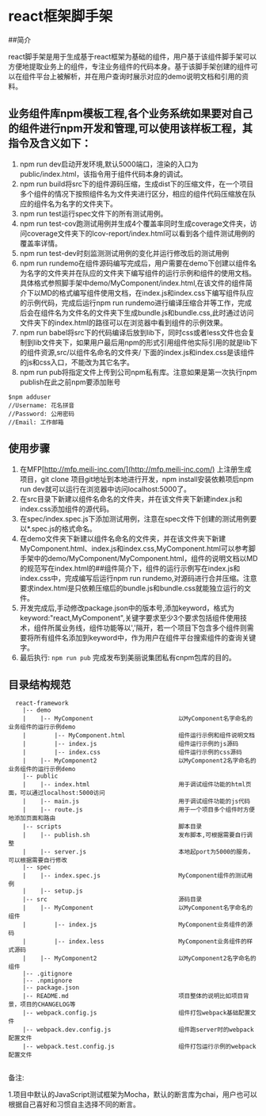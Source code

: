 # react框架脚手架

##简介

react脚手架是用于生成基于react框架为基础的组件，用户基于该组件脚手架可以方便地提取业务上的组件，专注业务组件的代码本身。基于该脚手架创建的组件可以在组件平台上被解析，并在用户查询时展示对应的demo说明文档和引用的资料。

## 业务组件库npm模板工程,各个业务系统如果要对自己的组件进行npm开发和管理,可以使用该样板工程，其指令及含义如下：
1. npm run dev启动开发环境,默认5000端口，渲染的入口为public/index.html，该指令用于组件代码本身的调试。
2. npm run build将src下的组件源码压缩，生成dist下的压缩文件，在一个项目多个组件的情况下按照组件名为文件夹进行区分，相应的组件代码压缩放在队应的组件名为名字的文件夹下。
3. npm run test运行spec文件下的所有测试用例。
4. npm run test-cov跑测试用例并生成4个覆盖率同时生成coverage文件夹，访问coverage文件夹下的lcov-report/index.html可以看到各个组件测试用例的覆盖率详情。
5. npm run test-dev时刻监测测试用例的变化并运行修改后的测试用例
6. npm run rundemo在组件源码编写完成后，用户需要在demo下创建以组件名为名字的文件夹并在队应的文件夹下编写组件的运行示例和组件的使用文档。具体格式参照脚手架中demo/MyComponent/index.html,在该文件的组件简介下以MD的格式编写组件使用文档，在index.js和index.css下编写组件队应的示例代码，完成后运行npm run rundemo进行编译压缩合并等工作，完成后会在组件名为文件名的文件夹下生成bundle.js和bundle.css,此时通过访问文件夹下的index.html的路径可以在浏览器中看到组件的示例效果。
7. npm run babel将src下的代码编译后放到lib下，同时css或者less文件也会复制到lib文件夹下，如果用户最后用npm的形式引用组件他实际引用的就是lib下的组件资源,src/以组件名命名的文件夹/ 下面的index.js和index.css是该组件的js和css入口，不能改为其它名字。
8. npm run pub将指定文件上传到公司npm私有库。注意如果是第一次执行npm publish在此之前npm要添加账号
```
$npm adduser
//Username: 花名拼音
//Password: 公用密码
//Email: 工作邮箱
```

## 使用步骤

1. 在MFP[http://mfp.meili-inc.com/](http://mfp.meili-inc.com/) 上注册生成项目，git clone 项目git地址到本地进行开发，npm install安装依赖项后npm run dev就可以运行在浏览器中访问localhost:5000了。
2. 在src目录下新建以组件名命名的文件夹，并在该文件夹下新建index.js和index.css添加组件的源代码。
3. 在spec/index.spec.js下添加测试用例，注意在spec文件下创建的测试用例要以*.spec.js的格式命名。
4. 在demo文件夹下新建以组件名命名的文件夹，并在该文件夹下新建MyComponent.html、index.js和index.css,MyComponent.html可以参考脚手架中的demo/MyComponent/MyComponent.html，组件的说明文档以MD的规范写在index.html的##组件简介下，组件的运行示例写在index.js和index.css中，完成编写后运行npm run rundemo,对源码进行合并压缩。注意要求index.html是只依赖压缩后的bundle.js和bundle.css就能独立运行的文件。
5. 开发完成后,手动修改package.json中的版本号,添加keyword，格式为keyword:"react,MyComponent",关键字要求至少3个要求包括组件使用技术，组件所属业务线，组件功能等以','隔开，若一个项目下包含多个组件则需要将所有组件名添加到keyword中，作为用户在组件平台搜索组件的查询关键字。
6. 最后执行: `npm run pub` 完成发布到美丽说集团私有cnpm包库的目的。

## 目录结构规范

```
  react-framework
    |-- demo
    |    |-- MyComponent                        以MyComponent名字命名的业务组件的运行示例demo
    |        |-- MyComponent.html               组件运行示例和组件说明文档
    |        |-- index.js                       组件运行示例的js源码
    |        |-- index.css                      组件运行示例的css源码
    |    |-- MyComponent2                       以MyComponent2名字命名的业务组件的运行示例demo
    |-- public                                  
    |    |-- index.html                         用于调试组件功能的html页面，可以通过localhost:5000访问
    |    |-- main.js                            用于调试组件功能的js代码
    |    |-- route.js                           用于一个项目多个组件时方便地添加页面和路由
    |-- scripts                                 脚本目录
    |    |-- publish.sh                         发布脚本,可根据需要自行调整
    |    |-- server.js                          本地起port为5000的服务，可以根据需要自行修改
    |-- spec
    |    |-- index.spec.js                      MyComponent组件的测试用例
    |    |-- setup.js                           
    |-- src                                     源码目录
    |    |-- MyComponent                        以MyComponent名字命名的组件
    |        |-- index.js                       MyComponent业务组件的源码
    |        |-- index.less                     MyComponent业务组件的样式源码
    |    |-- MyComponent2                       以MyComponent2名字命名的组件
    |-- .gitignore
    |-- .npmignore
    |-- package.json
    |-- README.md                               项目整体的说明比如项目背景，项目的CHANGELOG等
    |-- webpack.config.js                       组件打包webpack基础配置文件
    |-- webpack.dev.config.js                   组件跑server时的webpack配置文件
    |-- webpack.test.config.js                  组件打包运行示例的webpack配置文件
    
```

备注:

1.项目中默认的JavaScript测试框架为Mocha，默认的断言库为chai，用户也可以根据自己喜好和习惯自主选择不同的断言。
   